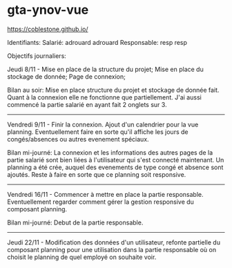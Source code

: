 # gta-ynov-vue

https://coblestone.github.io/

Identifiants:
Salarié: adrouard adrouard
Responsable: resp resp


Objectifs journaliers:

Jeudi 8/11 - Mise en place de la structure du projet; Mise en place du stockage de donnée; Page de connexion;

Bilan au soir: Mise en place structure du projet et stockage de donnée fait. Quant à la connexion elle ne fonctionne que partiellement. J'ai aussi commencé la partie salarié en ayant fait 2 onglets sur 3.
__________________________________________________________________________________________________________________________________________

Vendredi 9/11 - Finir la connexion. Ajout d'un calendrier pour la vue planning. Eventuellement faire en sorte qu'il affiche les jours de congés/absences ou autres evenement spéciaux.

Bilan mi-journé: La connexion et les informations des autres pages de la partie salarié sont bien liées à l'utilisateur qui s'est connecté maintenant. Un planning a été crée, auquel des evenements de type congé et absence sont ajoutés. Reste à faire en sorte que ce planning soit responsive.
__________________________________________________________________________________________________________________________________________

Vendredi 16/11 - Commencer à mettre en place la partie responsable. Eventuellement regarder comment gérer la gestion responsive du composant planning.

Bilan mi-journé: Debut de la partie responsable.
__________________________________________________________________________________________________________________________________________

Jeudi 22/11 - Modification des données d'un utilisateur, refonte partielle du composant planning pour une utilisation dans la partie responsable où on choisit le planning de quel employé on souhaite voir.
